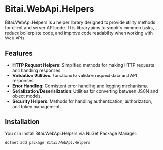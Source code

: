# Bitai.WebApi.Helpers

Bitai.WebApi.Helpers is a helper library designed to provide utility methods for client and server API code. This library aims to simplify common tasks, reduce boilerplate code, and improve code readability when working with Web APIs.

## Features

- **HTTP Request Helpers**: Simplified methods for making HTTP requests and handling responses.
- **Validation Utilities**: Functions to validate request data and API responses.
- **Error Handling**: Consistent error handling and logging mechanisms.
- **Serialization/Deserialization**: Utilities for converting between JSON and object models.
- **Security Helpers**: Methods for handling authentication, authorization, and token management.

## Installation

You can install Bitai.WebApi.Helpers via NuGet Package Manager:

```sh
dotnet add package Bitai.WebApi.Helpers
```